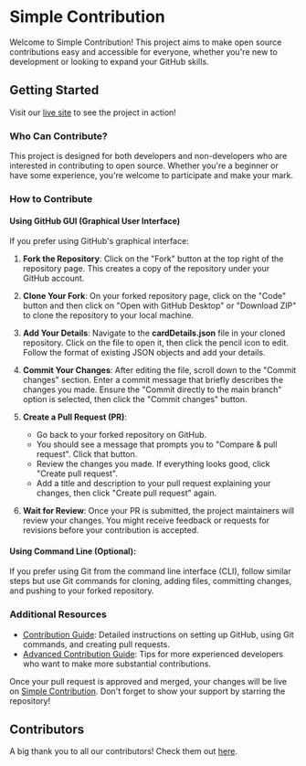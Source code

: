 # Simple Contribution

Welcome to Simple Contribution! This project aims to make open source contributions easy and accessible for everyone, whether you're new to development or looking to expand your GitHub skills.

## Getting Started

Visit our [live site](https://amyyalex.github.io/simple-contribution/) to see the project in action!

### Who Can Contribute?

This project is designed for both developers and non-developers who are interested in contributing to open source. Whether you're a beginner or have some experience, you're welcome to participate and make your mark.

### How to Contribute

#### Using GitHub GUI (Graphical User Interface)

If you prefer using GitHub's graphical interface:

1. **Fork the Repository**: Click on the "Fork" button at the top right of the repository page. This creates a copy of the repository under your GitHub account.
   
2. **Clone Your Fork**: On your forked repository page, click on the "Code" button and then click on "Open with GitHub Desktop" or "Download ZIP" to clone the repository to your local machine.

3. **Add Your Details**: Navigate to the **cardDetails.json** file in your cloned repository. Click on the file to open it, then click the pencil icon to edit. Follow the format of existing JSON objects and add your details.

4. **Commit Your Changes**: After editing the file, scroll down to the "Commit changes" section. Enter a commit message that briefly describes the changes you made. Ensure the "Commit directly to the main branch" option is selected, then click the "Commit changes" button.

5. **Create a Pull Request (PR)**:
   - Go back to your forked repository on GitHub.
   - You should see a message that prompts you to "Compare & pull request". Click that button.
   - Review the changes you made. If everything looks good, click "Create pull request".
   - Add a title and description to your pull request explaining your changes, then click "Create pull request" again.

6. **Wait for Review**: Once your PR is submitted, the project maintainers will review your changes. You might receive feedback or requests for revisions before your contribution is accepted.

#### Using Command Line (Optional):
If you prefer using Git from the command line interface (CLI), follow similar steps but use Git commands for cloning, adding files, committing changes, and pushing to your forked repository.

### Additional Resources

- [Contribution Guide](contribution.md): Detailed instructions on setting up GitHub, using Git commands, and creating pull requests.
- [Advanced Contribution Guide](advanced-contribution.md): Tips for more experienced developers who want to make more substantial contributions.

Once your pull request is approved and merged, your changes will be live on [Simple Contribution](https://amyyalex.github.io/simple-contribution/). Don't forget to show your support by starring the repository!

## Contributors

A big thank you to all our contributors! Check them out [here](https://github.com/amyyalex/simple-contribution/graphs/contributors).
